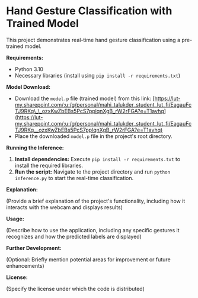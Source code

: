 # Hand Gesture Classification with Trained Model

This project demonstrates real-time hand gesture classification using a pre-trained model.

**Requirements:**

- Python 3.10
- Necessary libraries (install using `pip install -r requirements.txt`)

**Model Download:**

- Download the `model.p` file (trained model) from this link: [https://lut-my.sharepoint.com/:u:/g/personal/mahi_talukder_student_lut_fi/EagauFcTJ9RKq\_\_ozxKwZbEBs5PcS7pplqnXgB_rW2rFGA?e=T1avhq](https://lut-my.sharepoint.com/:u:/g/personal/mahi_talukder_student_lut_fi/EagauFcTJ9RKq__ozxKwZbEBs5PcS7pplqnXgB_rW2rFGA?e=T1avhq)
- Place the downloaded `model.p` file in the project's root directory.

**Running the Inference:**

1. **Install dependencies:** Execute `pip install -r requirements.txt` to install the required libraries.
2. **Run the script:** Navigate to the project directory and run `python inference.py` to start the real-time classification.

**Explanation:**

(Provide a brief explanation of the project's functionality, including how it interacts with the webcam and displays results)

**Usage:**

(Describe how to use the application, including any specific gestures it recognizes and how the predicted labels are displayed)

**Further Development:**

(Optional: Briefly mention potential areas for improvement or future enhancements)

**License:**

(Specify the license under which the code is distributed)
